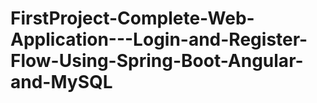 # FirstProject-Complete-Web-Application---Login-and-Register-Flow-Using-Spring-Boot-Angular-and-MySQL